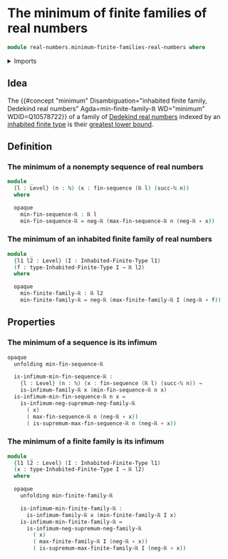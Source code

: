 # The minimum of finite families of real numbers

```agda
module real-numbers.minimum-finite-families-real-numbers where
```

<details><summary>Imports</summary>

```agda
open import elementary-number-theory.natural-numbers
open import elementary-number-theory.positive-rational-numbers

open import foundation.action-on-identifications-functions
open import foundation.coproduct-types
open import foundation.dependent-pair-types
open import foundation.disjunction
open import foundation.empty-types
open import foundation.equivalences
open import foundation.existential-quantification
open import foundation.function-types
open import foundation.identity-types
open import foundation.inhabited-types
open import foundation.propositional-truncations
open import foundation.transport-along-identifications
open import foundation.unit-type
open import foundation.universe-levels

open import lists.finite-sequences

open import logic.functoriality-existential-quantification

open import order-theory.greatest-lower-bounds-large-posets
open import order-theory.lower-bounds-large-posets
open import order-theory.meet-semilattices
open import order-theory.meets-finite-families-meet-semilattices

open import real-numbers.addition-real-numbers
open import real-numbers.binary-minimum-real-numbers
open import real-numbers.dedekind-real-numbers
open import real-numbers.difference-real-numbers
open import real-numbers.inequality-real-numbers
open import real-numbers.infima-families-real-numbers
open import real-numbers.negation-real-numbers
open import real-numbers.positive-real-numbers
open import real-numbers.rational-real-numbers
open import real-numbers.strict-inequality-real-numbers

open import univalent-combinatorics.counting
open import univalent-combinatorics.inhabited-finite-types
open import univalent-combinatorics.standard-finite-types
open import real-numbers.maximum-finite-families-real-numbers
```

</details>

## Idea

The
{{#concept "minimum" Disambiguation="inhabited finite family, Dedekind real numbers" Agda=min-finite-family-ℝ WD="minimum" WDID=Q10578722}}
of a family of [Dedekind real numbers](real-numbers.dedekind-real-numbers.md)
indexed by an
[inhabited finite type](univalent-combinatorics.inhabited-finite-types.md) is
their
[greatest lower bound](order-theory.greatest-lower-bounds-large-posets.md).

## Definition

### The minimum of a nonempty sequence of real numbers

```agda
module _
  {l : Level} (n : ℕ) (x : fin-sequence (ℝ l) (succ-ℕ n))
  where

  opaque
    min-fin-sequence-ℝ : ℝ l
    min-fin-sequence-ℝ = neg-ℝ (max-fin-sequence-ℝ n (neg-ℝ ∘ x))
```

### The minimum of an inhabited finite family of real numbers

```agda
module _
  {l1 l2 : Level} (I : Inhabited-Finite-Type l1)
  (f : type-Inhabited-Finite-Type I → ℝ l2)
  where

  opaque
    min-finite-family-ℝ : ℝ l2
    min-finite-family-ℝ = neg-ℝ (max-finite-family-ℝ I (neg-ℝ ∘ f))
```

## Properties

### The minimum of a sequence is its infimum

```agda
opaque
  unfolding min-fin-sequence-ℝ

  is-infimum-min-fin-sequence-ℝ :
    {l : Level} (n : ℕ) (x : fin-sequence (ℝ l) (succ-ℕ n)) →
    is-infimum-family-ℝ x (min-fin-sequence-ℝ n x)
  is-infimum-min-fin-sequence-ℝ n x =
    is-infimum-neg-supremum-neg-family-ℝ
      ( x)
      ( max-fin-sequence-ℝ n (neg-ℝ ∘ x))
      ( is-supremum-max-fin-sequence-ℝ n (neg-ℝ ∘ x))
```

### The minimum of a finite family is its infimum

```agda
module _
  {l1 l2 : Level} (I : Inhabited-Finite-Type l1)
  (x : type-Inhabited-Finite-Type I → ℝ l2)
  where

  opaque
    unfolding min-finite-family-ℝ

    is-infimum-min-finite-family-ℝ :
      is-infimum-family-ℝ x (min-finite-family-ℝ I x)
    is-infimum-min-finite-family-ℝ =
      is-infimum-neg-supremum-neg-family-ℝ
        ( x)
        ( max-finite-family-ℝ I (neg-ℝ ∘ x))
        ( is-supremum-max-finite-family-ℝ I (neg-ℝ ∘ x))
```
